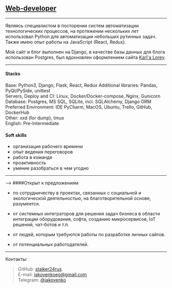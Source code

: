 ## [Web-developer](/developer/)

---
Являясь специалистом в посторении систем автоматизации технологических процессов,
на протяжении нескольких лет использовал Python для автоматизации небольших рутинных задач.
Также имею опыт работы на JavaScript (React, Redux).


Мой сайт и блог выполнен на Django, в качестве базы данных для блога использован Postgres, 
был вдохновлен оформлением сайта [Karl'a Lorey](https://karllorey.com/).
   
---

#### Stacks
Base: Python3, Django, Flask, React, Redux
Additional libraries: Pandas, PyQt/PySide, unittest  
Servers, Deploy and CI: Linux, Docker/Docker-compose, Nginx, Gunicorn  
Database: Postgres, MS SQL, SQLite, incl. SQLAlchemy, Django ORM  
Preferred Environment: IDE PyCharm, MacOS, Ubuntu, Trello, GitHub, DockerHub  
Other: xxd (for dump), tmux   
English: Pre-Intermediate  

#### Soft skills
* организация рабочего времени
* опыт ведения переговоров
* работа в команде
* проактивность
* умение разобраться в чем угодно

---
-->
####Открыт к предложениям

* по сотрудничеству в проектах, связанных с социальной и экологической деятельностью, на благотворительной основе, 
  разумеется.
  
* от системных интеграторов для решения задач бизнеса в области интеграции оборудования, софта, созданию микросервисов, 
  IoT решений, чат-ботов и т.п.
  
* от людей, которым требуются работы по разработке личных сайтов.  
  
* от потенциальных работодателей.

___
Контакты:
> GitHub: [stalker24rus](https://github.com/stalker24rus/)  
> E-mail: <iakovenkoeg@gmail.com>  
> Telegram: [@iakovenko](https://t.me/iakovenko)  

